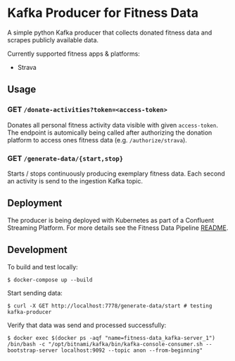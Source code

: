 # Kafka Producer for Fitness Data

A simple python Kafka producer that collects donated fitness data and scrapes publicly available data.

Currently supported fitness apps & platforms:
* Strava


## Usage

### GET `/donate-activities?token=<access-token>`
Donates all personal fitness activity data visible with given `access-token`. The endpoint is automically being called after authorizing the donation platform to access ones fitness data (e.g. `/authorize/strava`).

### GET `/generate-data/{start,stop}`
Starts / stops continuously producing exemplary fitness data. Each second an activity is send to the ingestion Kafka topic.


## Deployment

The producer is being deployed with Kubernetes as part of a Confluent Streaming Platform. For more details see the Fitness Data Pipeline [README](../README.md).


## Development

To build and test locally:
```
$ docker-compose up --build
```

Start sending data:
```
$ curl -X GET http://localhost:7778/generate-data/start # testing kafka-producer
```

Verify that data was send and processed successfully:
```
$ docker exec $(docker ps -aqf "name=fitness-data_kafka-server_1") /bin/bash -c "/opt/bitnami/kafka/bin/kafka-console-consumer.sh --bootstrap-server localhost:9092 --topic anon --from-beginning"
```